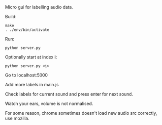 Micro gui for labelling audio data.

Build:

```
make
. ./env/bin/activate
```

Run:

```
python server.py
```

Optionally start at index i:
```
python server.py <i>
```

Go to localhost:5000

Add more labels in main.js

Check labels for current sound and press enter for next sound.

Watch your ears, volume is not normalised.

For some reason, chrome sometimes doesn't load new audio src correctly, use mozilla.
